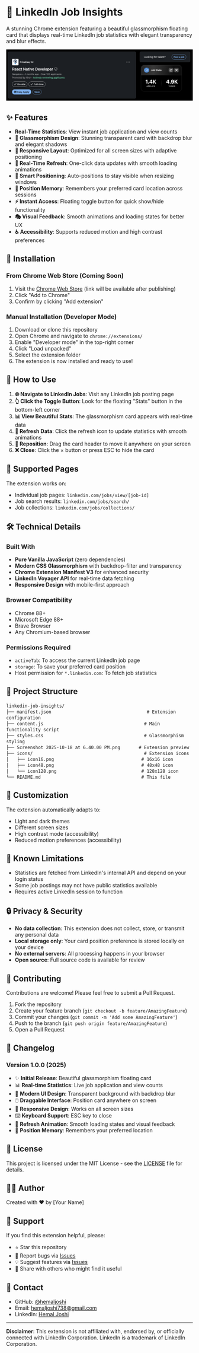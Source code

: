 # 💎 LinkedIn Job Insights

A stunning Chrome extension featuring a beautiful glassmorphism floating card that displays real-time LinkedIn job statistics with elegant transparency and blur effects.

![Extension Preview](screenshot.png)

## ✨ Features

- **Real-Time Statistics**: View instant job application and view counts
- **🎨 Glassmorphism Design**: Stunning transparent card with backdrop blur and elegant shadows
- **📱 Responsive Layout**: Optimized for all screen sizes with adaptive positioning
- **🔄 Real-Time Refresh**: One-click data updates with smooth loading animations
- **🎯 Smart Positioning**: Auto-positions to stay visible when resizing windows
- **💾 Position Memory**: Remembers your preferred card location across sessions
- **⚡ Instant Access**: Floating toggle button for quick show/hide functionality
- **🎭 Visual Feedback**: Smooth animations and loading states for better UX
- **♿ Accessibility**: Supports reduced motion and high contrast preferences

## 🚀 Installation

### From Chrome Web Store (Coming Soon)
1. Visit the [Chrome Web Store](#) (link will be available after publishing)
2. Click "Add to Chrome"
3. Confirm by clicking "Add extension"

### Manual Installation (Developer Mode)
1. Download or clone this repository
2. Open Chrome and navigate to `chrome://extensions/`
3. Enable "Developer mode" in the top-right corner
4. Click "Load unpacked"
5. Select the extension folder
6. The extension is now installed and ready to use!

## 📖 How to Use

1. **🌐 Navigate to LinkedIn Jobs**: Visit any LinkedIn job posting page
2. **👆 Click the Toggle Button**: Look for the floating "Stats" button in the bottom-left corner
3. **📊 View Beautiful Stats**: The glassmorphism card appears with real-time data
4. **🔄 Refresh Data**: Click the refresh icon to update statistics with smooth animations
5. **🎯 Reposition**: Drag the card header to move it anywhere on your screen
6. **❌ Close**: Click the × button or press ESC to hide the card

## 🎯 Supported Pages

The extension works on:
- Individual job pages: `linkedin.com/jobs/view/[job-id]`
- Job search results: `linkedin.com/jobs/search/`
- Job collections: `linkedin.com/jobs/collections/`

## 🛠️ Technical Details

### Built With
- **Pure Vanilla JavaScript** (zero dependencies)
- **Modern CSS Glassmorphism** with backdrop-filter and transparency
- **Chrome Extension Manifest V3** for enhanced security
- **LinkedIn Voyager API** for real-time data fetching
- **Responsive Design** with mobile-first approach

### Browser Compatibility
- Chrome 88+
- Microsoft Edge 88+
- Brave Browser
- Any Chromium-based browser

### Permissions Required
- `activeTab`: To access the current LinkedIn job page
- `storage`: To save your preferred card position
- Host permission for `*.linkedin.com`: To fetch job statistics

## 📁 Project Structure

```
linkedin-job-insights/
├── manifest.json                                    # Extension configuration
├── content.js                                      # Main functionality script
├── styles.css                                      # Glassmorphism styling
├── Screenshot 2025-10-18 at 6.40.00 PM.png       # Extension preview
├── icons/                                          # Extension icons
│   ├── icon16.png                                 # 16x16 icon
│   ├── icon48.png                                 # 48x48 icon
│   └── icon128.png                                # 128x128 icon
└── README.md                                      # This file
```

## 🎨 Customization

The extension automatically adapts to:
- Light and dark themes
- Different screen sizes
- High contrast mode (accessibility)
- Reduced motion preferences (accessibility)

## 🐛 Known Limitations

- Statistics are fetched from LinkedIn's internal API and depend on your login status
- Some job postings may not have public statistics available
- Requires active LinkedIn session to function

## 🔒 Privacy & Security

- **No data collection**: This extension does not collect, store, or transmit any personal data
- **Local storage only**: Your card position preference is stored locally on your device
- **No external servers**: All processing happens in your browser
- **Open source**: Full source code is available for review

## 🤝 Contributing

Contributions are welcome! Please feel free to submit a Pull Request.

1. Fork the repository
2. Create your feature branch (`git checkout -b feature/AmazingFeature`)
3. Commit your changes (`git commit -m 'Add some AmazingFeature'`)
4. Push to the branch (`git push origin feature/AmazingFeature`)
5. Open a Pull Request

## 📝 Changelog

### Version 1.0.0 (2025)
- ✨ **Initial Release**: Beautiful glassmorphism floating card
- 📊 **Real-time Statistics**: Live job application and view counts
- 🎨 **Modern UI Design**: Transparent background with backdrop blur
- 🖱️ **Draggable Interface**: Position card anywhere on screen
- 📱 **Responsive Design**: Works on all screen sizes
- ⌨️ **Keyboard Support**: ESC key to close
- 🔄 **Refresh Animation**: Smooth loading states and visual feedback
- 💾 **Position Memory**: Remembers your preferred location

## 📄 License

This project is licensed under the MIT License - see the [LICENSE](LICENSE) file for details.

## 👨‍💻 Author

Created with ❤️ by [Your Name]

## 🌟 Support

If you find this extension helpful, please:
- ⭐ Star this repository
- 🐛 Report bugs via [Issues](../../issues)
- 💡 Suggest features via [Issues](../../issues)
- 📢 Share with others who might find it useful

## 📧 Contact

- GitHub: [@hemaljoshi](https://github.com/hemaljoshi)
- Email: hemaljoshi738@gmail.com
- LinkedIn: [Hemal Joshi](https://www.linkedin.com/in/hemal-joshi/)

---

**Disclaimer**: This extension is not affiliated with, endorsed by, or officially connected with LinkedIn Corporation. LinkedIn is a trademark of LinkedIn Corporation.